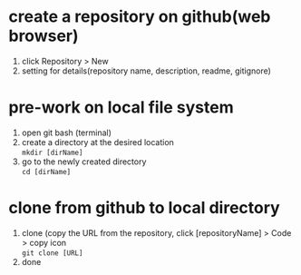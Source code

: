 # create a repository on github(web browser)
  1. click Repository > New
  2. setting for details(repository name, description, readme, gitignore)
# pre-work on local file system
  1. open git bash (terminal)
  2. create a directory at the desired location  
	``` mkdir [dirName] ```  
  3. go to the newly created directory  
	``` cd [dirName] ```

# clone from github to local directory
  1. clone (copy the URL from the repository, click [repositoryName] > Code > copy icon  
  	``` git clone [URL] ```
  2. done
